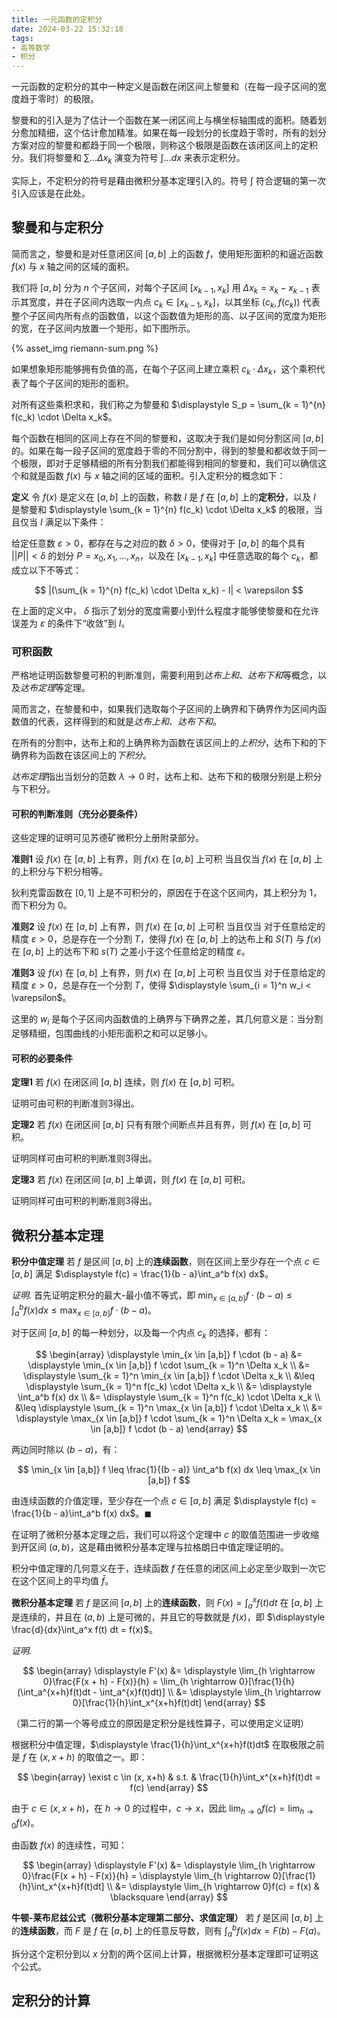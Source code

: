 ```yaml
---
title: 一元函数的定积分
date: 2024-03-22 15:32:18
tags:
- 高等数学
- 积分
---
```


一元函数的定积分的其中一种定义是函数在闭区间上黎曼和（在每一段子区间的宽度趋于零时）的极限。

黎曼和的引入是为了估计一个函数在某一闭区间上与横坐标轴围成的面积。随着划分愈加精细，这个估计愈加精准。如果在每一段划分的长度趋于零时，所有的划分方案对应的黎曼和都趋于同一个极限，则称这个极限是函数在该闭区间上的定积分。我们将黎曼和 $\displaystyle \sum \dots \Delta x_k$ 演变为符号 $\displaystyle \int \dots dx$ 来表示定积分。

实际上，不定积分的符号是藉由微积分基本定理引入的。符号 $\displaystyle \int$ 符合逻辑的第一次引入应该是在此处。

<!-- more -->

## 黎曼和与定积分

简而言之，黎曼和是对任意闭区间 $[a, b]$ 上的函数 $f$，使用矩形面积的和逼近函数 $f(x)$ 与 $x$ 轴之间的区域的面积。

我们将 $[a ,b]$ 分为 $n$ 个子区间，对每个子区间 $[x_{k-1}, x_k]$ 用 $\Delta x_k = x_k - x_{k-1}$ 表示其宽度，并在子区间内选取一内点 $c_k \in [x_{k-1}, x_k]$，以其坐标 $(c_k, f(c_k))$ 代表整个子区间内所有点的函数值，以这个函数值为矩形的高、以子区间的宽度为矩形的宽，在子区间内放置一个矩形，如下图所示。

{% asset_img riemann-sum.png %}

如果想象矩形能够拥有负值的高，在每个子区间上建立乘积 $c_k \cdot \Delta x_k$，这个乘积代表了每个子区间的矩形的面积。

对所有这些乘积求和，我们称之为黎曼和 $\displaystyle S_p = \sum_{k = 1}^{n} f(c_k) \cdot \Delta x_k$。

每个函数在相同的区间上存在不同的黎曼和，这取决于我们是如何分割区间 $[a ,b]$ 的。如果在每一段子区间的宽度趋于零的不同分割中，得到的黎曼和都收敛于同一个极限，即对于足够精细的所有分割我们都能得到相同的黎曼和，我们可以确信这个和就是函数 $f(x)$ 与 $x$ 轴之间的区域的面积。引入定积分的概念如下：

**定义** 令 $f(x)$ 是定义在 $[a, b]$ 上的函数，称数 $I$ 是 $f$ 在 $[a, b]$ 上的**定积分**，以及 $I$ 是黎曼和 $\displaystyle \sum_{k = 1}^{n} f(c_k) \cdot \Delta x_k$ 的极限，当且仅当 $I$ 满足以下条件：

给定任意数 $\varepsilon > 0$，都存在与之对应的数 $\delta > 0$，使得对于 $[a ,b]$ 的每个具有 $||P|| < \delta$ 的划分 $P = {x_0, x_1, \dots, x_n}$，以及在 $[x_{k-1}, x_k]$ 中任意选取的每个 $c_k$，都成立以下不等式：

$$
|(\sum_{k = 1}^{n} f(c_k) \cdot \Delta x_k) - I| < \varepsilon
$$

在上面的定义中， $\delta$ 指示了划分的宽度需要小到什么程度才能够使黎曼和在允许误差为 $\varepsilon$ 的条件下“收敛”到 $I$。

### 可积函数

严格地证明函数黎曼可积的判断准则，需要利用到*达布上和*、*达布下和*等概念，以及*达布定理*等定理。

简而言之，在黎曼和中，如果我们选取每个子区间的上确界和下确界作为区间内函数值的代表，这样得到的和就是*达布上和*、*达布下和*。

在所有的分割中，达布上和的上确界称为函数在该区间上的*上积分*，达布下和的下确界称为函数在该区间上的*下积分*。

*达布定理*指出当划分的范数 $\lambda \rightarrow 0$ 时，达布上和、达布下和的极限分别是上积分与下积分。

#### 可积的判断准则（充分必要条件）

这些定理的证明可见苏德矿微积分上册附录部分。

**准则1** 设 $f(x)$ 在 $[a, b]$ 上有界，则 $f(x)$ 在 $[a, b]$ 上可积 当且仅当 $f(x)$ 在 $[a, b]$ 上的上积分与下积分相等。

狄利克雷函数在 $[0, 1]$ 上是不可积分的，原因在于在这个区间内，其上积分为 $1$，而下积分为 $0$。

**准则2** 设 $f(x)$ 在 $[a, b]$ 上有界，则 $f(x)$ 在 $[a, b]$ 上可积 当且仅当 对于任意给定的精度 $\varepsilon > 0$，总是存在一个分割 $T$，使得 $f(x)$ 在 $[a, b]$ 上的达布上和 $S(T)$ 与 $f(x)$ 在 $[a, b]$ 上的达布下和 $s(T)$ 之差小于这个任意给定的精度 $\varepsilon$。

**准则3** 设 $f(x)$ 在 $[a, b]$ 上有界，则 $f(x)$ 在 $[a, b]$ 上可积 当且仅当 对于任意给定的精度 $\varepsilon > 0$，总是存在一个分割 $T$，使得 $\displaystyle \sum_{i = 1}^n w_i < \varepsilon$。

这里的 $w_i$ 是每个子区间内函数值的上确界与下确界之差，其几何意义是：当分割足够精细，包围曲线的小矩形面积之和可以足够小。

#### 可积的必要条件

**定理1** 若 $f(x)$ 在闭区间 $[a, b]$ 连续，则 $f(x)$ 在 $[a, b]$ 可积。

证明可由可积的判断准则3得出。

**定理2** 若 $f(x)$ 在闭区间 $[a, b]$ 只有有限个间断点并且有界，则 $f(x)$ 在 $[a, b]$ 可积。

证明同样可由可积的判断准则3得出。

**定理3** 若 $f(x)$ 在闭区间 $[a, b]$ 上单调，则 $f(x)$ 在 $[a, b]$ 可积。

证明同样可由可积的判断准则3得出。

## 微积分基本定理

**积分中值定理** 若 $f$ 是区间 $[a, b]$ 上的**连续函数**，则在区间上至少存在一个点 $c \in [a, b]$ 满足 $\displaystyle f(c) = \frac{1}{b - a}\int_a^b f(x) dx$。

*证明.* 首先证明定积分的最大-最小值不等式，即 $\displaystyle \min_{x \in [a,b]} f \cdot (b - a) \leq \int_a^b f(x) dx \leq \max_{x \in [a,b]} f \cdot (b - a)$。

对于区间 $[a, b]$ 的每一种划分，以及每一个内点 $c_k$ 的选择，都有：

$$
\begin{array}
    \displaystyle \min_{x \in [a,b]} f \cdot (b - a) &= \displaystyle \min_{x \in [a,b]} f \cdot \sum_{k = 1}^n \Delta x_k \\
    &= \displaystyle \sum_{k = 1}^n \min_{x \in [a,b]} f \cdot \Delta x_k \\
    &\leq \displaystyle \sum_{k = 1}^n f(c_k) \cdot \Delta x_k \\
    &= \displaystyle \int_a^b f(x) dx \\
    &= \displaystyle \sum_{k = 1}^n f(c_k) \cdot \Delta x_k \\
    &\leq \displaystyle \sum_{k = 1}^n \max_{x \in [a,b]} f \cdot \Delta x_k \\
    &= \displaystyle \max_{x \in [a,b]} f \cdot \sum_{k = 1}^n \Delta x_k = \max_{x \in [a,b]} f \cdot (b - a)
\end{array}
$$

两边同时除以 $(b - a)$，有：

$$
\min_{x \in [a,b]} f \leq \frac{1}{(b - a)} \int_a^b f(x) dx \leq \max_{x \in [a,b]} f
$$

由连续函数的介值定理，至少存在一个点 $c \in [a, b]$ 满足 $\displaystyle f(c) = \frac{1}{b - a}\int_a^b f(x) dx$。$\blacksquare$

在证明了微积分基本定理之后，我们可以将这个定理中 $c$ 的取值范围进一步收缩到开区间 $(a, b)$，这是藉由微积分基本定理与拉格朗日中值定理证明的。

积分中值定理的几何意义在于，连续函数 $f$ 在任意的闭区间上必定至少取到一次它在这个区间上的平均值 $\bar{f}$。

**微积分基本定理** 若 $f$ 是区间 $[a, b]$ 上的**连续函数**，则 $F(x) = \int_a^x f(t) dt$ 在 $[a, b]$ 上是连续的，并且在 $(a, b)$ 上是可微的，并且它的导数就是 $f(x)$，即 $\displaystyle \frac{d}{dx}\int_a^x f(t) dt = f(x)$。

*证明.* 

$$
\begin{array}
    \displaystyle F'(x) &= \displaystyle \lim_{h \rightarrow 0}\frac{F(x + h) - F(x)}{h} = \lim_{h \rightarrow 0}[\frac{1}{h}(\int_a^{x+h}f(t)dt - \int_a^{x}f(t)dt)] \\
    &= \displaystyle \lim_{h \rightarrow 0}[\frac{1}{h}\int_x^{x+h}f(t)dt]
\end{array}
$$

（第二行的第一个等号成立的原因是定积分是线性算子，可以使用定义证明）

根据积分中值定理，$\displaystyle \frac{1}{h}\int_x^{x+h}f(t)dt$ 在取极限之前是 $f$ 在 $(x, x+h)$ 的取值之一。即：

$$
\begin{array}
    \exist c \in (x, x+h) & s.t. & \frac{1}{h}\int_x^{x+h}f(t)dt = f(c)
\end{array}
$$

由于 $c \in (x, x+h)$，在 $h \rightarrow 0$ 的过程中，$c \rightarrow x$，因此 $\displaystyle \lim_{h \rightarrow 0}f(c) = \lim_{h \rightarrow 0}f(x)$。

由函数 $f(x)$ 的连续性，可知：

$$
\begin{array}
    \displaystyle F'(x) &= \displaystyle \lim_{h \rightarrow 0}\frac{F(x + h) - F(x)}{h} = \displaystyle \lim_{h \rightarrow 0}[\frac{1}{h}\int_x^{x+h}f(t)dt] \\
    &= \displaystyle \lim_{h \rightarrow 0}f(c) = f(x) & \blacksquare
\end{array}
$$

**牛顿-莱布尼兹公式（微积分基本定理第二部分、求值定理）** 若 $f$ 是区间 $[a, b]$ 上的**连续函数**，而 $F$ 是 $f$ 在 $[a, b]$ 上的任意反导数，则有 $\displaystyle \int_a^b f(x) dx = F(b) - F(a)$。

拆分这个定积分到以 $x$ 分割的两个区间上计算，根据微积分基本定理即可证明这个公式。

## 定积分的计算
